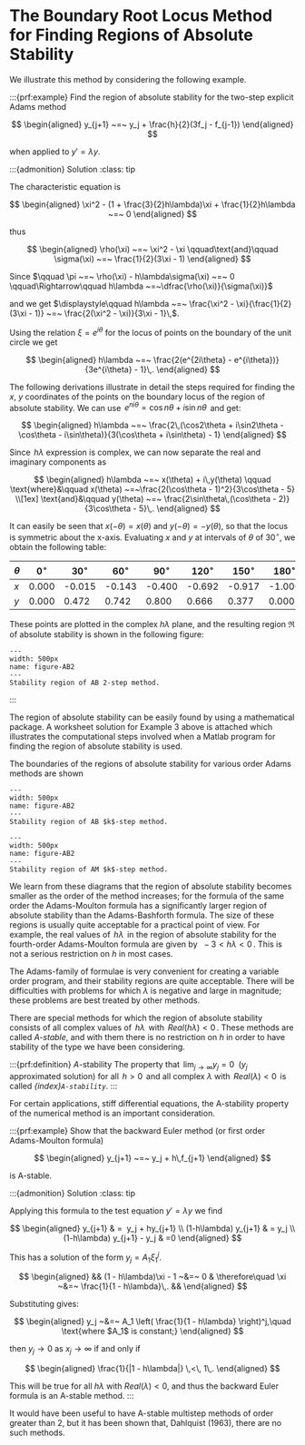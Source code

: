 # The Boundary Root Locus Method for Finding Regions of Absolute Stability

We illustrate this method by considering the following example.

:::{prf:example}
Find the region of absolute stability for the two-step explicit Adams
method 

$$
\begin{aligned}
        y_{j+1} ~=~ y_j + \frac{h}{2}(3f_j - f_{j-1})    
\end{aligned}
$$

 when applied to $y' = \lambda y$.

:::{admonition} Solution
:class: tip

The characteristic equation is 

$$
\begin{aligned}
        \xi^2 - (1 + \frac{3}{2}h\lambda)\xi + \frac{1}{2}h\lambda ~=~ 0    
\end{aligned}
$$

 thus 

$$
\begin{aligned}
        \rho(\xi) ~=~ \xi^2 - \xi
        \qquad\text{and}\qquad
        \sigma(\xi) ~=~ \frac{1}{2}(3\xi - 1)    
\end{aligned}
$$

 Since
$\qquad \pi ~=~ \rho(\xi) - h\lambda\sigma(\xi) ~=~ 0
    \qquad\Rightarrow\qquad
    h\lambda ~=~\dfrac{\rho(\xi)}{\sigma(\xi)}$

and we get
$\displaystyle\qquad h\lambda ~=~ \frac{\xi^2 - \xi}{\frac{1}{2}(3\xi - 1)} ~=~ \frac{2(\xi^2 - \xi)}{3\xi - 1}\,$.

Using the relation $\xi = e^{i\theta}$ for the locus of points on the
boundary of the unit circle we get 

$$
\begin{aligned}
        h\lambda ~=~ \frac{2(e^{2i\theta} - e^{i\theta})}{3e^{i\theta} - 1}\,.    
\end{aligned}
$$

 The following derivations illustrate in detail the steps
required for finding the $x$, $y$ coordinates of the points on the
boundary locus of the region of absolute stability. We can use
$\,e^{ni\theta} = \cos n\theta + i\sin n\theta\,$ and get:


$$
\begin{aligned}
        h\lambda ~=~ \frac{2\,(\cos2\theta + i\sin2\theta - \cos\theta - i\sin\theta)}{3(\cos\theta + i\sin\theta) - 1}    
\end{aligned}
$$

 Since $\,h\lambda$ expression is complex, we can now
separate the real and imaginary components as 


$$
\begin{aligned}
        h\lambda ~=~ x(\theta) + i\,y(\theta) \qquad
        \text{where}&\qquad x(\theta) ~=~\frac{2(\cos\theta - 1)^2}{3\cos\theta - 5}
        \\[1ex]
        \text{and}&\qquad y(\theta) ~=~ \frac{2\sin\theta\,(\cos\theta - 2)}{3\cos\theta - 5}\,.    
\end{aligned}
$$



It can easily be seen that $x(-\theta) = x(\theta)$ and
$y(-\theta) = -y(\theta)$, so that the locus is symmetric about the
x-axis. Evaluating $x$ and $y$ at intervals of $\theta$ of $30^{\circ}$,
we obtain the following table:


| $\theta$  | $0^{\circ}$  | $30^{\circ}$ | $60^{\circ}$  | $90^{\circ}$  | $120^{\circ}$ | $150^{\circ}$ | $180^{\circ}$ |
|---|---|---|---|---|---|---|---|
| $x$  | 0.000  | -0.015  | -0.143  | -0.400  | -0.692  | -0.917  | -1.000|
|$y$  | 0.000  | 0.472  | 0.742  | 0.800  | 0.666  | 0.377  | 0.000|


These points are plotted in the complex $h\lambda$ plane, and the
resulting region $\Re$ of absolute stability is shown in the following
figure:

```{figure} /images/06/fig-chap06-c5m39f1shade.svg
---
width: 500px
name: figure-AB2
---
Stability region of AB 2-step method.
```

:::

The region of absolute stability can be easily found by using a
mathematical package. A worksheet solution for Example 3 above is
attached which illustrates the computational steps involved when a
Matlab program for finding the region of absolute stability is used.

The boundaries of the regions of absolute stability for various order
Adams methods are shown 
```{figure} /images/06/fig-chap06-c5m39f2.svg
---
width: 500px
name: figure-AB2
---
Stability region of AB $k$-step method.
```

```{figure} /images/06/fig-chap06-c5m39f3.svg
---
width: 500px
name: figure-AB2
---
Stability region of AM $k$-step method.
```

We learn from these diagrams that the region of
absolute stability becomes smaller as the order of the method increases;
for the formula of the same order the Adams-Moulton formula has a
significantly larger region of absolute stability than the
Adams-Bashforth formula. The size of these regions is usually quite
acceptable for a practical point of view. For example, the real values
of $\,h\lambda\,$ in the region of absolute stability for the
fourth-order Adams-Moulton formula are given by $~-3 < h\lambda < 0\,$.
This is not a serious restriction on $h$ in most cases.

The Adams-family of formulae is very convenient for creating a variable
order program, and their stability regions are quite acceptable. There
will be difficulties with problems for which $\lambda$ is negative and
large in magnitude; these problems are best treated by other methods.

There are special methods for which the region of absolute stability
consists of all complex values of $\,h\lambda\,$ with
$\,Real(h\lambda) < 0\,$. These methods are called *A-stable*, and with
them there is no restriction on $h$ in order to have stability of the
type we have been considering.

:::{prf:definition} $A$-stability
The property that $\displaystyle\,\lim_{j \to \infty} y_j = 0\;$
($y_j\,$ approximated solution) for all $\,h>0\,$ and all complex
$\lambda$ with $\,Real(\lambda)<0\,$ is called *{index}`A-stability`*.
:::

For certain applications, stiff differential equations, the A-stability
property of the numerical method is an important consideration.

:::{prf:example}
Show that the backward Euler method (or first order Adams-Moulton
formula) 

$$
\begin{aligned}
        y_{j+1} ~=~ y_j + h\,f_{j+1}    
\end{aligned}
$$

 is A-stable.

:::{admonition} Solution
:class: tip

Applying this formula to the test equation $y' = \lambda y$ we find

$$
\begin{aligned}
y_{j+1} & =  y_j + hy_{j+1} \\
(1-h\lambda) y_{j+1} & = y_j \\
(1-h\lambda) y_{j+1} - y_j & =0
\end{aligned}
$$

This has a solution of the form $y_j = A_1\xi_1^j$. 

$$
\begin{aligned}
        && (1 - h\lambda)\xi - 1 ~&=~ 0
        & \therefore\quad \xi ~&=~ \frac{1}{1 - h\lambda}\,. &&    
\end{aligned}
$$

 Substituting gives: 

$$
\begin{aligned}
        y_j ~&=~ A_1 \left(
            \frac{1}{1 - h\lambda}
        \right)^j,\quad \text{where $A_1$ is constant;}    
\end{aligned}
$$

 then $y_j \to 0$ as $x_j \to \infty$ if and only if


$$
\begin{aligned}
        \frac{1}{|1 - h\lambda|} \,<\, 1\,.    
\end{aligned}
$$

 This will be true for all $h\lambda$ with
$Real(\lambda) < 0$, and thus the backward Euler formula is an A-stable
method.
:::

It would have been useful to have A-stable multistep methods of order
greater than 2, but it has been shown that, Dahlquist (1963), there are
no such methods.

